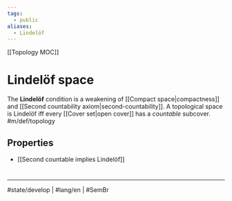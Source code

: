 ```yaml
---
tags:
  - public
aliases:
  - Lindelöf
---
```

[[Topology MOC]]

# Lindelöf space

The **Lindelöf** condition is a weakening of [[Compact space|compactness]] and [[Second countability axiom|second-countability]].
A topological space is Lindelöf iff every [[Cover set|open cover]] has a _countable_ subcover. #m/def/topology 

## Properties

- [[Second countable implies Lindelöf]]

#
---
#state/develop | #lang/en | #SemBr
